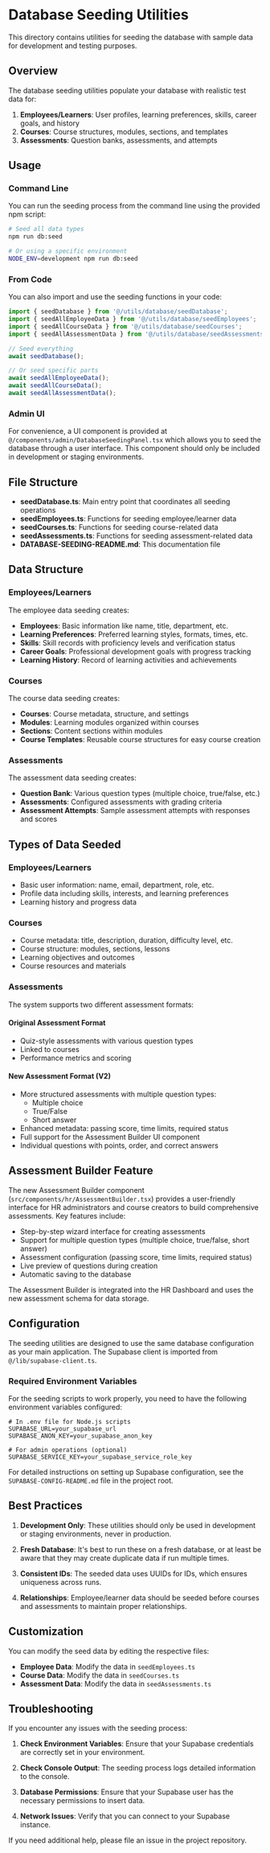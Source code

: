 # Database Seeding Utilities

This directory contains utilities for seeding the database with sample data for development and testing purposes.

## Overview

The database seeding utilities populate your database with realistic test data for:

1. **Employees/Learners**: User profiles, learning preferences, skills, career goals, and history
2. **Courses**: Course structures, modules, sections, and templates
3. **Assessments**: Question banks, assessments, and attempts

## Usage

### Command Line

You can run the seeding process from the command line using the provided npm script:

```bash
# Seed all data types
npm run db:seed

# Or using a specific environment
NODE_ENV=development npm run db:seed
```

### From Code

You can also import and use the seeding functions in your code:

```typescript
import { seedDatabase } from '@/utils/database/seedDatabase';
import { seedAllEmployeeData } from '@/utils/database/seedEmployees';
import { seedAllCourseData } from '@/utils/database/seedCourses';
import { seedAllAssessmentData } from '@/utils/database/seedAssessments';

// Seed everything
await seedDatabase();

// Or seed specific parts
await seedAllEmployeeData();
await seedAllCourseData();
await seedAllAssessmentData();
```

### Admin UI

For convenience, a UI component is provided at `@/components/admin/DatabaseSeedingPanel.tsx` which allows you to seed the database through a user interface. This component should only be included in development or staging environments.

## File Structure

- **seedDatabase.ts**: Main entry point that coordinates all seeding operations
- **seedEmployees.ts**: Functions for seeding employee/learner data
- **seedCourses.ts**: Functions for seeding course-related data
- **seedAssessments.ts**: Functions for seeding assessment-related data
- **DATABASE-SEEDING-README.md**: This documentation file

## Data Structure

### Employees/Learners

The employee data seeding creates:

- **Employees**: Basic information like name, title, department, etc.
- **Learning Preferences**: Preferred learning styles, formats, times, etc.
- **Skills**: Skill records with proficiency levels and verification status
- **Career Goals**: Professional development goals with progress tracking
- **Learning History**: Record of learning activities and achievements

### Courses

The course data seeding creates:

- **Courses**: Course metadata, structure, and settings
- **Modules**: Learning modules organized within courses
- **Sections**: Content sections within modules
- **Course Templates**: Reusable course structures for easy course creation

### Assessments

The assessment data seeding creates:

- **Question Bank**: Various question types (multiple choice, true/false, etc.)
- **Assessments**: Configured assessments with grading criteria
- **Assessment Attempts**: Sample assessment attempts with responses and scores

## Types of Data Seeded

### Employees/Learners
- Basic user information: name, email, department, role, etc.
- Profile data including skills, interests, and learning preferences
- Learning history and progress data

### Courses
- Course metadata: title, description, duration, difficulty level, etc.
- Course structure: modules, sections, lessons
- Learning objectives and outcomes
- Course resources and materials

### Assessments
The system supports two different assessment formats:

#### Original Assessment Format
- Quiz-style assessments with various question types
- Linked to courses
- Performance metrics and scoring

#### New Assessment Format (V2)
- More structured assessments with multiple question types:
  - Multiple choice
  - True/False
  - Short answer
- Enhanced metadata: passing score, time limits, required status
- Full support for the Assessment Builder UI component
- Individual questions with points, order, and correct answers

## Assessment Builder Feature

The new Assessment Builder component (`src/components/hr/AssessmentBuilder.tsx`) provides a user-friendly interface for HR administrators and course creators to build comprehensive assessments. Key features include:

- Step-by-step wizard interface for creating assessments
- Support for multiple question types (multiple choice, true/false, short answer)
- Assessment configuration (passing score, time limits, required status)
- Live preview of questions during creation
- Automatic saving to the database

The Assessment Builder is integrated into the HR Dashboard and uses the new assessment schema for data storage.

## Configuration

The seeding utilities are designed to use the same database configuration as your main application. The Supabase client is imported from `@/lib/supabase-client.ts`.

### Required Environment Variables

For the seeding scripts to work properly, you need to have the following environment variables configured:

```
# In .env file for Node.js scripts
SUPABASE_URL=your_supabase_url
SUPABASE_ANON_KEY=your_supabase_anon_key

# For admin operations (optional)
SUPABASE_SERVICE_KEY=your_supabase_service_role_key
```

For detailed instructions on setting up Supabase configuration, see the `SUPABASE-CONFIG-README.md` file in the project root.

## Best Practices

1. **Development Only**: These utilities should only be used in development or staging environments, never in production.

2. **Fresh Database**: It's best to run these on a fresh database, or at least be aware that they may create duplicate data if run multiple times.

3. **Consistent IDs**: The seeded data uses UUIDs for IDs, which ensures uniqueness across runs.

4. **Relationships**: Employee/learner data should be seeded before courses and assessments to maintain proper relationships.

## Customization

You can modify the seed data by editing the respective files:

- **Employee Data**: Modify the data in `seedEmployees.ts`
- **Course Data**: Modify the data in `seedCourses.ts`
- **Assessment Data**: Modify the data in `seedAssessments.ts`

## Troubleshooting

If you encounter any issues with the seeding process:

1. **Check Environment Variables**: Ensure that your Supabase credentials are correctly set in your environment.

2. **Check Console Output**: The seeding process logs detailed information to the console.

3. **Database Permissions**: Ensure that your Supabase user has the necessary permissions to insert data.

4. **Network Issues**: Verify that you can connect to your Supabase instance.

If you need additional help, please file an issue in the project repository. 